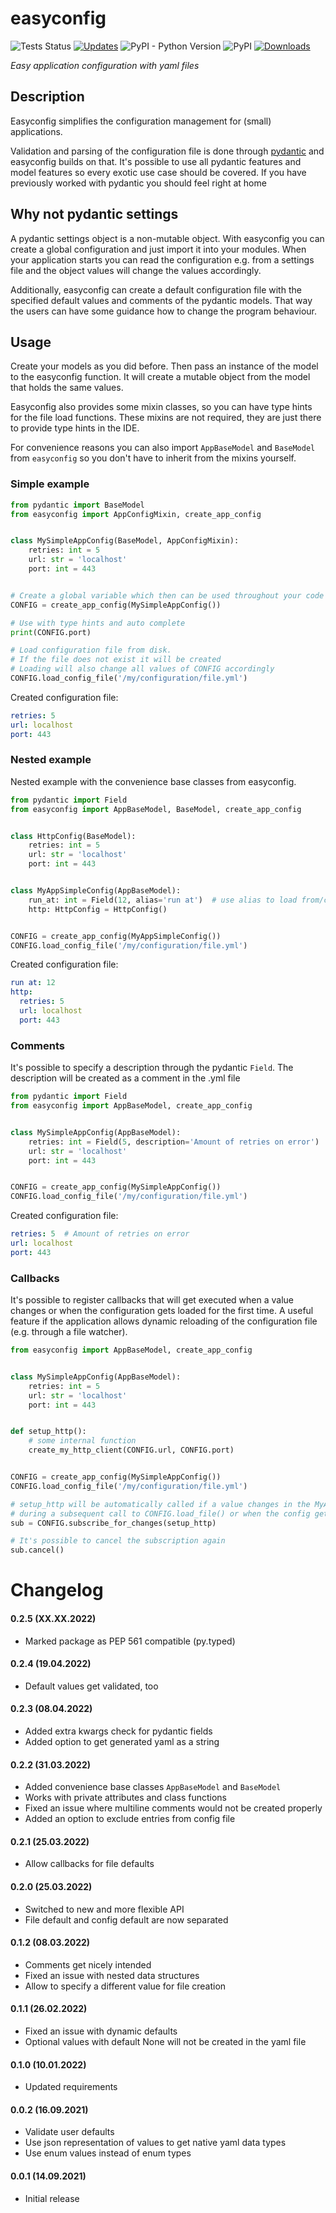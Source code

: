 # easyconfig
![Tests Status](https://github.com/spacemanspiff2007/easyconfig/workflows/Tests/badge.svg)
[![Updates](https://pyup.io/repos/github/spacemanspiff2007/easyconfig/shield.svg)](https://pyup.io/repos/github/spacemanspiff2007/easyconfig/)
![PyPI - Python Version](https://img.shields.io/pypi/pyversions/easyconfig)
![PyPI](https://img.shields.io/pypi/v/easyconfig)
[![Downloads](https://pepy.tech/badge/easyconfig/month)](https://pepy.tech/project/easyconfig)

_Easy application configuration with yaml files_

## Description
Easyconfig simplifies the configuration management for (small) applications.

Validation and parsing of the configuration file is done through [pydantic](https://pydantic-docs.helpmanual.io/)
and easyconfig builds on that.
It's possible to use all pydantic features and model features so every exotic use case should be covered.
If you have previously worked with pydantic you should feel right at home

## Why not pydantic settings
A pydantic settings object is a non-mutable object.
With easyconfig you can create a global configuration and just import it into your modules.
When your application starts you can read the configuration e.g. from a settings file and the object values
will change the values accordingly.

Additionally, easyconfig can create a default configuration file with the specified default
values and comments of the pydantic models.
That way the users can have some guidance how to change the program behaviour.

## Usage
Create your models as you did before. Then pass an instance of the model to the easyconfig function.
It will create a mutable object from the model that holds the same values.

Easyconfig also provides some mixin classes, so you can have type hints for the file load functions.
These mixins are not required, they are just there to provide type hints in the IDE.

For convenience reasons you can also import ``AppBaseModel`` and ``BaseModel`` from ``easyconfig`` so you don't have to
inherit from the mixins yourself.

### Simple example

```python
from pydantic import BaseModel
from easyconfig import AppConfigMixin, create_app_config


class MySimpleAppConfig(BaseModel, AppConfigMixin):
    retries: int = 5
    url: str = 'localhost'
    port: int = 443


# Create a global variable which then can be used throughout your code
CONFIG = create_app_config(MySimpleAppConfig())

# Use with type hints and auto complete
print(CONFIG.port)

# Load configuration file from disk.
# If the file does not exist it will be created
# Loading will also change all values of CONFIG accordingly
CONFIG.load_config_file('/my/configuration/file.yml')
```
Created configuration file:
```yaml
retries: 5
url: localhost
port: 443
```

### Nested example

Nested example with the convenience base classes from easyconfig.

```python
from pydantic import Field
from easyconfig import AppBaseModel, BaseModel, create_app_config


class HttpConfig(BaseModel):
    retries: int = 5
    url: str = 'localhost'
    port: int = 443


class MyAppSimpleConfig(AppBaseModel):
    run_at: int = Field(12, alias='run at')  # use alias to load from/create a different key
    http: HttpConfig = HttpConfig()


CONFIG = create_app_config(MyAppSimpleConfig())
CONFIG.load_config_file('/my/configuration/file.yml')

```
Created configuration file:
```yaml
run at: 12
http:
  retries: 5
  url: localhost
  port: 443
```


### Comments
It's possible to specify a description through the pydantic ``Field``.
The description will be created as a comment in the .yml file

```python
from pydantic import Field
from easyconfig import AppBaseModel, create_app_config


class MySimpleAppConfig(AppBaseModel):
    retries: int = Field(5, description='Amount of retries on error')
    url: str = 'localhost'
    port: int = 443


CONFIG = create_app_config(MySimpleAppConfig())
CONFIG.load_config_file('/my/configuration/file.yml')
```
Created configuration file:
```yaml
retries: 5  # Amount of retries on error
url: localhost
port: 443
```

### Callbacks
It's possible to register callbacks that will get executed when a value changes or
when the configuration gets loaded for the first time. A useful feature if the application allows dynamic reloading
of the configuration file (e.g. through a file watcher).

```python
from easyconfig import AppBaseModel, create_app_config


class MySimpleAppConfig(AppBaseModel):
    retries: int = 5
    url: str = 'localhost'
    port: int = 443


def setup_http():
    # some internal function
    create_my_http_client(CONFIG.url, CONFIG.port)


CONFIG = create_app_config(MySimpleAppConfig())
CONFIG.load_config_file('/my/configuration/file.yml')

# setup_http will be automatically called if a value changes in the MyAppSimpleConfig
# during a subsequent call to CONFIG.load_file() or when the config gets loaded for the first time
sub = CONFIG.subscribe_for_changes(setup_http)

# It's possible to cancel the subscription again
sub.cancel()
```

# Changelog
#### 0.2.5 (XX.XX.2022)
- Marked package as PEP 561 compatible (py.typed)

#### 0.2.4 (19.04.2022)
- Default values get validated, too

#### 0.2.3 (08.04.2022)
- Added extra kwargs check for pydantic fields
- Added option to get generated yaml as a string

#### 0.2.2 (31.03.2022)
- Added convenience base classes ``AppBaseModel`` and ``BaseModel``
- Works with private attributes and class functions
- Fixed an issue where multiline comments would not be created properly
- Added an option to exclude entries from config file

#### 0.2.1 (25.03.2022)
- Allow callbacks for file defaults

#### 0.2.0 (25.03.2022)
- Switched to new and more flexible API
- File default and config default are now separated

#### 0.1.2 (08.03.2022)
- Comments get nicely intended
- Fixed an issue with nested data structures
- Allow to specify a different value for file creation

#### 0.1.1 (26.02.2022)
- Fixed an issue with dynamic defaults
- Optional values with default None will not be created in the yaml file

#### 0.1.0 (10.01.2022)
- Updated requirements

#### 0.0.2 (16.09.2021)
- Validate user defaults
- Use json representation of values to get native yaml data types
- Use enum values instead of enum types

#### 0.0.1 (14.09.2021)
- Initial release
